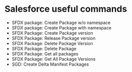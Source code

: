 # Salesforce useful commands

- SFDX package: Create Package w/o namespace
- SFDX package: Create Package with namespace
- SFDX Package: Create Package version
- SFDX Package: Release Package version
- SFDX Package: Delete Package Version
- SFDX Package: Delete Package
- SFDX Package: Get all packages
- SFDX Package: Get All Package Versions
- SGD: Create Delta Manifest Packages
